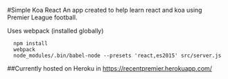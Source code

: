 #Simple Koa React
An app created to help learn react and koa using Premier League football.

Uses webpack (installed globally)

```
  npm install
  webpack
  node_modules/.bin/babel-node --presets 'react,es2015' src/server.js
```

##Currently hosted on Heroku in https://recentpremier.herokuapp.com/